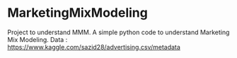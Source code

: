 # MarketingMixModeling
Project to understand MMM.
A simple python code to understand Marketing Mix Modeling.
Data : https://www.kaggle.com/sazid28/advertising.csv/metadata
